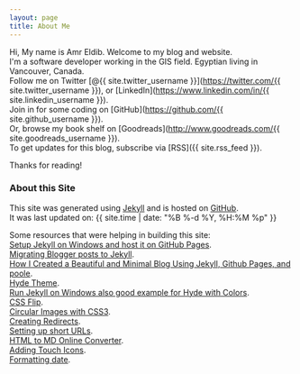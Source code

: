 ```yaml
---
layout: page
title: About Me
---
```


Hi, My name is Amr Eldib. Welcome to my blog and website.  
I'm a software developer working in the GIS field. Egyptian living in Vancouver, Canada.  
Follow me on Twitter [@{{ site.twitter_username }}](https://twitter.com/{{ site.twitter_username }}), or [LinkedIn](https://www.linkedin.com/in/{{ site.linkedin_username }}).  
Join in for some coding on [GitHub](https://github.com/{{ site.github_username }}).  
Or, browse my book shelf on [Goodreads](http://www.goodreads.com/{{ site.goodreads_username }}).  
To get updates for this blog, subscribe via [RSS]({{ site.rss_feed }}).

Thanks for reading!

### About this Site

This site was generated using [Jekyll](http://jekyllrb.com) and is hosted on [GitHub](https://github.com/AmrEldib/amreldib.github.io/).  
It was last updated on: {{ site.time | date: "%B %-d %Y, %H:%M %p" }}

Some resources that were helping in building this site:  
[Setup Jekyll on Windows and host it on GitHub Pages](http://martinbuberl.com/blog/setup-jekyll-on-windows-and-host-it-on-github-pages/).  
[Migrating Blogger posts to Jekyll](http://www.elstensoftware.com/blog/2010/08/23/migrating-blogger-to-jekyll/).  
[How I Created a Beautiful and Minimal Blog Using Jekyll, Github Pages, and poole](http://joshualande.com/jekyll-github-pages-poole/).  
[Hyde Theme](http://hyde.getpoole.com/).  
[Run Jekyll on Windows also good example for Hyde with Colors](http://jekyll-windows.juthilo.com/).  
[CSS Flip](http://davidwalsh.name/css-flip).  
[Circular Images with CSS3](http://bavotasan.com/2011/circular-images-with-css3/).  
[Creating Redirects](http://www.marran.com/tech/creating-redirects-with-jekyll/).  
[Setting up short URLs](http://joshualande.com/short-urls-jekyll/).  
[HTML to MD Online Converter](http://domchristie.github.io/to-markdown/).  
[Adding Touch Icons](https://mathiasbynens.be/notes/touch-icons).  
[Formatting date](http://www.robert.orzanna.de/Date-and-time-formatting-in-Jekyll-using-Liquid/).  